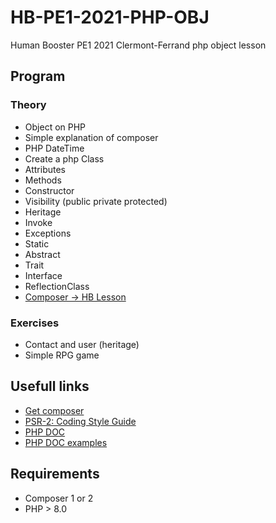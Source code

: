 # HB-PE1-2021-PHP-OBJ
Human Booster PE1 2021 Clermont-Ferrand php object lesson

## Program

### Theory

- Object on PHP
- Simple explanation  of composer
- PHP DateTime
- Create a php Class
- Attributes
- Methods
- Constructor
- Visibility (public private protected)
- Heritage
- Invoke
- Exceptions
- Static
- Abstract
- Trait
- Interface
- ReflectionClass
- [Composer -> HB Lesson](https://github.com/theau-goncalves/composer-autoloader)

### Exercises
- Contact and user (heritage)
- Simple RPG game

## Usefull links
- [Get composer](https://getcomposer.org/download/)
- [PSR-2: Coding Style Guide](https://www.php-fig.org/psr/psr-2/)
- [PHP DOC](https://docs.phpdoc.org/3.0/guide/references/phpdoc/tags/index.html#tag-reference)
- [PHP DOC examples](https://docs.phpdoc.org/3.0/guide/guides/docblocks.html)

## Requirements

- Composer 1 or 2
- PHP > 8.0
